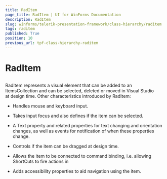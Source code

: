 ```yaml
---
title: RadItem
page_title: RadItem | UI for WinForms Documentation
description: RadItem
slug: winforms/telerik-presentation-framework/class-hierarchy/raditem
tags: raditem
published: True
position: 10
previous_url: tpf-class-hierarchy-raditem
---
```


# RadItem

## 

RadItem represents a visual element that can be added to an ItemsCollection and can be selected, deleted or moved in Visual Studio at design time. Other characteristics introduced by RadItem:

* Handles mouse and keyboard input.

* Takes input focus and also defines if the item can be selected.

* A Text property and related properties for text changing and orientation changes, as well as events for notification of when these properties change.

* Controls if the item can be dragged at design time.

* Allows the item to be connected to command binding, i.e. allowing ShortCuts to fire actions in

* Adds accessibility properties to aid navigation using the item.
